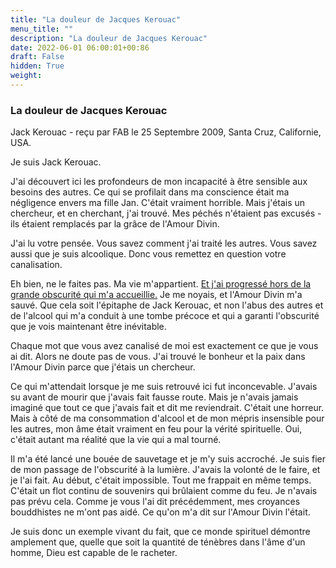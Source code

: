 ```yaml
---
title: "La douleur de Jacques Kerouac"
menu_title: ""
description: "La douleur de Jacques Kerouac"
date: 2022-06-01 06:00:01+00:86
draft: False
hidden: True
weight:
---
```

### La douleur de Jacques Kerouac

Jack Kerouac - reçu par FAB le 25 Septembre 2009, Santa Cruz, Californie, USA.

Je suis Jack Kerouac.

J'ai découvert ici les profondeurs de mon incapacité à être sensible aux besoins des autres. Ce qui se profilait dans ma conscience était ma négligence envers ma fille Jan. C'était vraiment horrible. Mais j'étais un chercheur, et en cherchant, j'ai trouvé. Mes péchés n'étaient pas excusés - ils étaient remplacés par la grâce de l'Amour Divin.

J'ai lu votre pensée. Vous savez comment j'ai traité les autres. Vous savez aussi que je suis alcoolique. Donc vous remettez en question votre canalisation.

Eh bien, ne le faites pas. Ma vie m'appartient. [Et j'ai progressé hors de la grande obscurité qui m'a accueillie.](/fr-contemporary-messages/fr-contemporary-messages-by-date-order/fr-contemporary-messages-2008/fr-2008-4-18-2-fab-jack-kerouac/) Je me noyais, et l'Amour Divin m'a sauvé. Que cela soit l'épitaphe de Jack Kerouac, et non l'abus des autres et de l'alcool qui m'a conduit à une tombe précoce et qui a garanti l'obscurité que je vois maintenant être inévitable.

Chaque mot que vous avez canalisé de moi est exactement ce que je vous ai dit. Alors ne doute pas de vous. J'ai trouvé le bonheur et la paix dans l'Amour Divin parce que j'étais un chercheur.

Ce qui m'attendait lorsque je me suis retrouvé ici fut inconcevable. J'avais su avant de mourir que j'avais fait fausse route. Mais je n'avais jamais imaginé que tout ce que j'avais fait et dit me reviendrait. C'était une horreur. Mais à côté de ma consommation d'alcool et de mon mépris insensible pour les autres, mon âme était vraiment en feu pour la vérité spirituelle. Oui, c'était autant ma réalité que la vie qui a mal tourné.

Il m'a été lancé une bouée de sauvetage et je m'y suis accroché. Je suis fier de mon passage de l'obscurité à la lumière. J'avais la volonté de le faire, et je l'ai fait. Au début, c'était impossible. Tout me frappait en même temps. C'était un flot continu de souvenirs qui brûlaient comme du feu. Je n'avais pas prévu cela. Comme je vous l'ai dit précédemment, mes croyances bouddhistes ne m'ont pas aidé. Ce qu'on m'a dit sur l'Amour Divin l'était.

Je suis donc un exemple vivant du fait, que ce monde spirituel démontre amplement que, quelle que soit la quantité de ténèbres dans l'âme d'un homme, Dieu est capable de le racheter.
